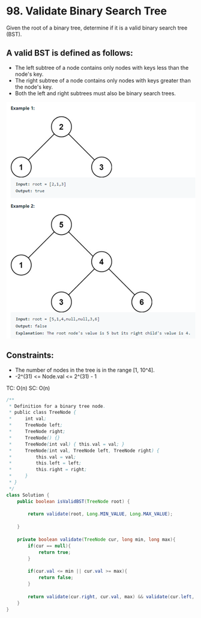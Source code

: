# 98. Validate Binary Search Tree

Given the root of a binary tree, determine if it is a valid binary search tree (BST).

## A valid BST is defined as follows:
+ The left subtree of a node contains only nodes with keys less than the node's key.
+ The right subtree of a node contains only nodes with keys greater than the node's key.
+ Both the left and right subtrees must also be binary search trees.

![98](images/98-Validate-Binary-Search-Tree.png)

## Constraints:
+ The number of nodes in the tree is in the range [1, 10^4].
+ -2^(31) <= Node.val <= 2^(31) - 1

TC: O(n)
SC: O(n)

```java
/**
 * Definition for a binary tree node.
 * public class TreeNode {
 *     int val;
 *     TreeNode left;
 *     TreeNode right;
 *     TreeNode() {}
 *     TreeNode(int val) { this.val = val; }
 *     TreeNode(int val, TreeNode left, TreeNode right) {
 *         this.val = val;
 *         this.left = left;
 *         this.right = right;
 *     }
 * }
 */
class Solution {
    public boolean isValidBST(TreeNode root) {
        
        return validate(root, Long.MIN_VALUE, Long.MAX_VALUE);
                                        
    }
    
    private boolean validate(TreeNode cur, long min, long max){
        if(cur == null){
            return true;
        }
        
        if(cur.val <= min || cur.val >= max){
            return false;
        }
        
        return validate(cur.right, cur.val, max) && validate(cur.left, min, cur.val);
    }
}
```
